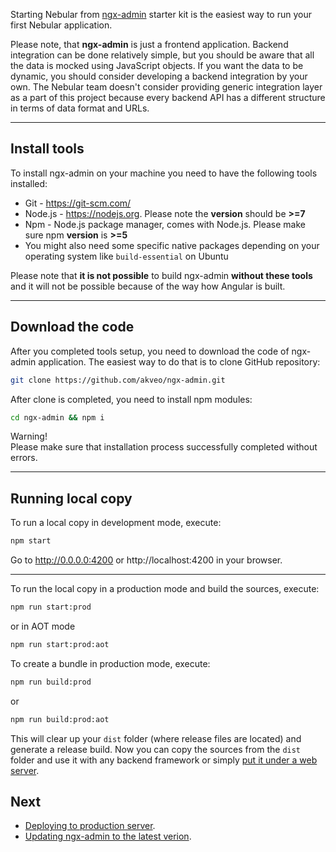 Starting Nebular from [ngx-admin](https://github.com/akveo/ngx-admin/) starter kit is the easiest way to run your first Nebular application. 
 
Please note, that **ngx-admin** is just a frontend application. Backend integration can be done relatively simple, but you should be aware that all the data is mocked using JavaScript objects. 
If you want the data to be dynamic, you should consider developing a backend integration by your own. 
The Nebular team doesn't consider providing generic integration layer as a part of this project because every backend API has a different structure in terms of data format and URLs.
<hr class="section-end">

## Install tools

To install ngx-admin on your machine you need to have the following tools installed:
- Git - https://git-scm.com/
- Node.js - https://nodejs.org. Please note the **version** should be **>=7**
- Npm - Node.js package manager, comes with Node.js. Please make sure npm **version** is **>=5**
- You might also need some specific native packages depending on your operating system like `build-essential` on Ubuntu

Please note that **it is not possible** to build ngx-admin **without these tools** and it will not be possible because of the way how Angular is built.
<hr class="section-end">

## Download the code
After you completed tools setup, you need to download the code of ngx-admin application. The easiest way to do that is to clone GitHub repository:
```bash
git clone https://github.com/akveo/ngx-admin.git
```

After clone is completed, you need to install npm modules:
```bash
cd ngx-admin && npm i
```
<div class="note note-warning">
  <div class="note-title">Warning!</div>
  <div class="note-body">
    Please make sure that installation process successfully completed without errors.
  </div>
</div>
<hr class="section-end">

## Running local copy

To run a local copy in development mode, execute:

```bash
npm start
```

Go to http://0.0.0.0:4200 or http://localhost:4200 in your browser.
<hr class="section-end">

To run the local copy in a production mode and build the sources, execute:

```bash
npm run start:prod
```
or in AOT mode
```bash
npm run start:prod:aot
```

To create a bundle in production mode, execute:

```bash
npm run build:prod
```
or
```bash
npm run build:prod:aot
```

This will clear up your `dist` folder (where release files are located) and generate a release build.
Now you can copy the sources from the `dist` folder and use it with any backend framework or simply [put it under a web server](#/docs/guides/server-deployment).

## Next

- [Deploying to production server](#/docs/guides/server-deployment).
- [Updating ngx-admin to the latest verion](#/docs/guides/ngx-admin-update).
